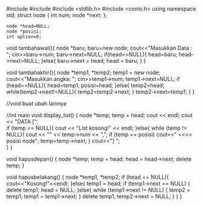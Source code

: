 #include <iostream>
#include <cstdlib>
#include <stdlib.h>
#include <conio.h> 
using namespace std;
struct node
{
  int num;
  node *next; 
};
 
	node *head=NULL;
	node *posisi; 
	int option=0;
  
void tambahawal(){
  node *baru;
  baru=new node;
  cout<<"Masukkan Data	: ";
  cin>>baru->num;
  baru->next=NULL;
  if(head==NULL){
    head=baru;
    head->next=NULL;
  }else{
    baru->next = head;
    head = baru;
  }
} 

void tambahakhir(){
  node *temp1, *temp2; 
  temp1 = new node; 
  cout<<"Masukkan angka: ";
  cin>>temp1->num;
  temp1->next=NULL; 
  if (head==NULL){
    head=temp1;
    posisi=head;
  }else{
    temp2=head;
    while(temp2->next!=NULL){
      temp2=temp2->next; 
    }
	temp2->next=temp1;
  }
} 

//void buat ubah lainnya

//int main
void display_list()
{
  node *temp;
  temp = head;
  cout << endl;
cout << "DATA [";  
  if (temp == NULL){
    cout << "List kosong!" << endl;
	}else{
    while (temp != NULL){
     cout << "" << temp->num << ",";
     if (temp == posisi)
	cout<<"     <<<< posisi node";
     temp=temp->next; 
    }
    cout<<"] ";  
  }
} 

void hapusdepan()
{
  node *temp;
  temp = head;
  head = head->next;
  delete temp;
} 

void hapusbelakang()
{
  node *temp1, *temp2;
  if (head == NULL){
  cout<<"Kosong!"<<endl;
  }else{
    temp1 = head;
    if (temp1->next == NULL)
    {
      delete temp1;
      head = NULL;
    }else{
      while (temp1->next != NULL)
      {
        temp2 = temp1;
        temp1 = temp1->next;
      }
      delete temp1;
      temp2->next = NULL;
    }
   }
} 
